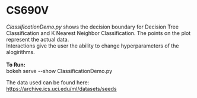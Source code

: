 # CS690V
<i>ClassificationDemo.py</i> shows the decision boundary for Decision Tree Classification and K Nearest Neighbor Classification. 
The points on the plot represent the actual data. 
<br>Interactions give the user the ability to change hyperparameters of the alogirithms. <br><br>
<b>To Run:</b> <br>
bokeh serve --show ClassificationDemo.py

The data used can be found here: https://archive.ics.uci.edu/ml/datasets/seeds
